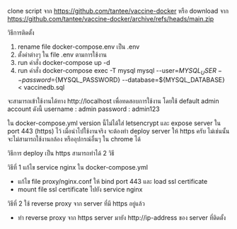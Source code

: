 clone script จาก https://github.com/tantee/vaccine-docker หรือ download จาก https://github.com/tantee/vaccine-docker/archive/refs/heads/main.zip

วิธีการติดตั้ง
1. rename file docker-compose.env เป็น .env
2. ตั้งค่าต่างๆ ใน file .env ตามการใช้งาน
3. run คำสั่ง docker-compose up -d
4. run คำสั่ง docker-compose exec -T mysql mysql --user=${MYSQL_USER} --password=${MYSQL_PASSWORD} --database=${MYSQL_DATABASE} < vaccinedb.sql

จะสามารถเข้าใช้งานได้ทาง http://localhost เพื่อทดสอบการใช้งาน โดยใช้ default admin account ดังนี้
username : admin
password : admin123

ใน docker-compose.yml version นี้ไม่ได้ใส่ letsencrypt และ expose server ใน port 443 (https) ไว้ เมื่อนำไปใช้งานจริง จะต้องทำ deploy server ให้ https ครับ ไม่เช่นนั้นจะไม่สามารถใช้งานกล้อง หรืออุปกรณ์อื่นๆ ใน chrome ได้

วิธีการ deploy เป็น https สามารถทำได้ 2 วิธี

วิธีที่ 1 แก้ไข service nginx ใน docker-compose.yml
- แก้ไข file proxy/nginx.conf ให้ bind port 443 และ load ssl certificate
- mount file ssl certificate ไปยัง service nginx

วิธีที่ 2 ใช้ reverse proxy จาก server ที่มี https อยู่แล้ว
- ทำ reverse proxy จาก https server มายัง http://ip-address ของ server ที่ติดตั้ง